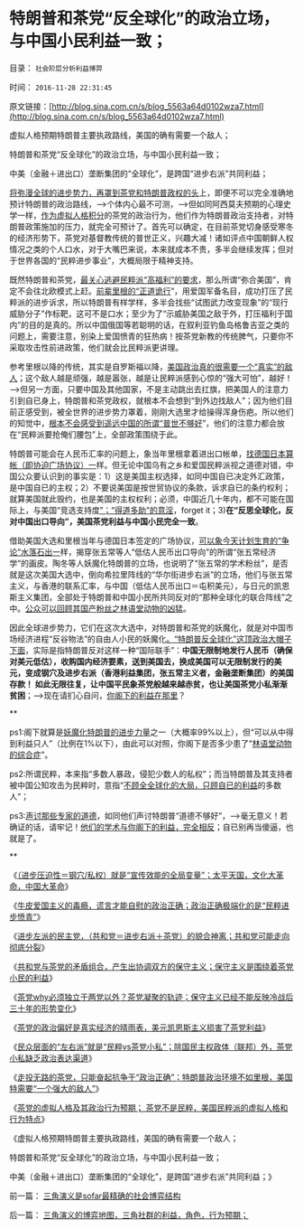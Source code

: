 # 特朗普和茶党“反全球化”的政治立场，与中国小民利益一致；

目录： `社会阶层分析利益博羿` 

时间： `2016-11-28 22:31:45` 

原文链接：[http://blog.sina.com.cn/s/blog_5563a64d0102wza7.html](http://blog.sina.com.cn/s/blog_5563a64d0102wza7.html)

虚拟人格预期特朗普主要执政路线，美国的确有需要一个敌人；

特朗普和茶党“反全球化”的政治立场，与中国小民利益一致；

中美（金融＋进出口）垄断集团的“全球化”，是跨国“进步右派”共同利益；

[将弥漫全球的进步势力，再罩到茶党和特朗普政权的头](../../../2016/11/18/共和党可能分裂，特朗普是茶党为主体的独立第三党；.md)上，即便不可以完全准确地预计特朗普的政治路线，——>个体内心最不可测，——>但如同阿西莫夫预期的心理史学一样，[作为虚拟人格积分](../../../2015/12/5/虚拟人格的“阶级定理”，“绝对的权力”不是为了“贪污腐败”.md)的茶党的政治行为，他们作为特朗普政治支持者，对特朗普政策施加的压力，就完全可预计了。首先可以确定，在目前茶党切身感受寒冬的经济形势下，茶党对基督教传统的普世正义，兴趣大减！诸如评点中国朝鲜人权情况之类的个人口水，对于大嘴巴来说，本来就成本不贵，多半会继续发挥；但对于世界各国的“民粹进步事业”，大概局限于精神支持。

既然特朗普和茶党，[最关心逃避民粹派“高福利”的要求](../../../2016/11/23/民主党《通往奴役之路》的前提下，将茶党小私逼上了绝路；.md)，那么所谓“弥合美国”，肯定不会往北欧模式上赶。[前辈里根的“正道诡行](http://darthvad.blog.sohu.com/323288721.html)”，用爱国军备名目，成功打压了民粹派的进步诉求，所以特朗普有样学样，多半会找些“试图武力改变现象”的“现行威胁分子”作标靶，这可不是口水；至少为了“示威胁美国之敌于外，打压福利于国内”的目的是真的。所以中国俄国等若聪明的话，在叙利亚钓鱼岛格鲁吉亚之类的问题上，需要注意，别染上爱国愤青的狂热病！按茶党新教的传统脾气，只要你不采取攻击性前进政策，他们就会比民粹派更讲理。

参考里根以降的传统，其实是自罗斯福以降，[美国政治真的很需要一个“真实”的敌人](../../../2011/10/14/美国需要一个敌人，谁爱上，谁上！.md)；这个敌人越是顽强，越是嚣张，越是让民粹派感到心惊的“强大可怕”，越好！——>但另一方面，只要中国及其他国家，不是主动跳出去扛旗，把美国人的注意力引到自已身上，特朗普和茶党政权，就根本不会想到“到外边找敌人”；因为他们目前正感受到，被全世界的进步势力罩着，刚刚大选里才给操得浑身伤疤。所以他们的知觉中，[根本不会感受到遥远中国的所谓“普世不够好](../../../2015/3/2/美国左派对中国永远不满意，美国右派永远是漠不关心.md)”，他们的注意力都会放在“民粹派要抢俺们腰包”上，全部政策围绕于此。

特朗普可能会在人民币汇率的问题上，象当年里根拿着进出口帐单，[找德国日本算帐（即协迫广场协议）一](../../../2012/9/20/伯纳克QE3宣言是广场协议的步步进逼.md)样。但无论中国乌有之乡和爱国民粹派视之道德对错，中国公众要认识到的事实是：1）这是美国主权选择，如同中国自已决定外汇政策，是中国自已的主权；2）不要说美国是按世贸协议的条款，诉求自已的条约权利；就算美国就此毁约，也是美国的主权权利；必须，中国近几十年内，都不可能在国际上，与美国“竞选支持度[”；“得道多助”的意淫](../../../2009/12/13/“得道多助，失道寡助”.md)，forget
it；3)**在“反思全球化，反对中国出口导向”，美国茶党利益与中国小民完全一致**。

借助美国大选和里根当年与德国日本签定的广场协议，[可以象今天计划生育的“争论”水落石出一](http://darthvad.blog.163.com/blog/static/533994702016103102417366/)样，揭穿张五常等人“低估人民币出口导向”的所谓“张五常经济学”的画皮。陶冬等人妖魔化特朗普的立场，也说明了“张五常的学术粉丝”，是否就是这次美国大选中，倒向希拉里阵线的“华尔街进步右派”的立场，他们与张五常主义，与香港的联系汇率，与中国（低估人民币出口＝屯积美元），与日元的凯恩斯主义集团，全部处于特朗普和中国小民所共同反对的“那种全球化的联合阵线”之中。[公众可以回顾其国产粉丝之林语堂动物的凶猛](../../../2007/12/1/以爱国的名义坚决反对人民币升值.md)。

因此全球进步势力，它们在这次大选中，对特朗普和茶党的妖魔化，就是对中国市场经济进程“反谷物法”的自由人小民的妖魔化[。“特朗普反全球化”这顶政治大帽子下面](../../../2016/11/10/攻击“特朗普反对全球化”者，是否警惕过“世界大同”？！.md)，实际是指特朗普反对这样一种“国际联手”：**中国无限制地发行人民币（确保对美元低估），收购国内经济要素，送到美国去，换成美国可以无限制发行的美元，变成钢穴及进步右派（香港利益集团，张五常主义者，金融垄断集团）的美国存款！
如此无限往复，让中国平民象茶党般越来越赤贫，也让美国茶党小私渐渐贫困**；——>现在请扪心自问，[你阁下的利益在那里](../../../2009/6/1/台港内地经济往来要让大陆居民问“我的利益在那里”.md)？

**

ps1:阁下就算是[妖魔化特朗普的进步力量](http://darthvad.blog.sohu.com/323254889.html)之一（大概率99%以上），但“可以从中得到利益只人”（比例在1%以下），由此可以对照，你阁下是否多少患了“[林语堂动物的综合症](../../../2009/2/2/实例解剖极左的人格认知误区.md)”。

ps2:所谓民粹，本来指“多数人暴政，侵犯少数人的私权”；而当特朗普及其支持者被中国公知攻击为民粹时，意指“[不顾全全球化的大局，只顾自已的利益](http://darthvad.blog.sohu.com/163261543.html)的多数人”；

ps3:[声讨那些专家的道德](../../../2008/10/20/欣赏专家们之无知，无耻，与无良.md)，如同他们声讨特朗普“道德不够好”，——>毫无意义！若确证的话，请牢记！[他们的学术与你阁下的利益，完全相反](../../../2016/10/3/世界上没有任何权力，来自于学术；.md)；自已别再当傻逼，也就是了。

**

《[（进步压迫性＝钢穴/私权）就是“宣传效能的全局变量”；太平天国，文化大革命，中国大革命](../../../2016/11/16/（进步压迫性＝钢穴／私权）就是“宣传效能的全局变量”；.md)》

《[牛皮爱国主义的毒瘾，谎言才能自慰的政治正确；政治正确极端化的是“民粹进步愤青”](../../../2016/11/17/西汉诤臣勿谈国事的机灵，政治正确的威权边际；.md)》

《[进步左派的民主党，（共和党＝进步右派＋茶党）的貌合神离；共和党可能走向彻底分裂](../../../2016/11/18/共和党可能分裂，特朗普是茶党为主体的独立第三党；.md)》

《[共和党与茶党的矛盾组合，产生出协调双方的保守主义；保守主义是围绕着茶党小民的利益](../../../2016/11/19/共和党与茶党的矛盾组合，妥协衍生出美国的保守主义；.md)》

《[茶党why必须独立于两党以外？茶党凝聚的轨迹；保守主义已经不能反映冷战后三十年的形势变化](../../../2016/11/22/茶党why必须独立于两党以外？茶党凝聚的轨迹；.md)》

《[茶党的政治偏好是真实经济的晴雨表，美元凯恩斯主义损害了茶党利益](../../../2016/11/21/中美政治对比，里根路线的N种“继承者”.md)》

《[民众层面的“左右派”就是“民粹vs茶党小私”；除国民主权政体（联邦）外，茶党小私缺乏政治表达渠道](../../../2016/11/23/民主党《通往奴役之路》的前提下，将茶党小私逼上了绝路；.md)》

《[走投无路的茶党，只能奋起抗争于“政治正确”；特朗普政治环境不如里根，美国特需要“一个强大的敌人”](../../../2016/11/24/走投无路的茶党，只能奋起抗争于“政治正确”；.md)》

《[茶党的虚拟人格及其政治行为预期；
茶党不是民粹，美国民粹派的虚拟人格和行为特点](../../../2016/11/25/茶党的虚拟人格及其政治行为预期，与民粹派之间的转化规律.md)》

《虚拟人格预期特朗普主要执政路线，美国的确有需要一个敌人；

特朗普和茶党“反全球化”的政治立场，与中国小民利益一致；

中美（金融＋进出口）垄断集团的“全球化”，是跨国“进步右派”共同利益；》

前一篇： [三角演义是sofar最精确的社会博弈结构](../../../2016/11/29/三角演义是sofar最精确的社会博弈结构.md)

后一篇： [三角演义的博弈地图，三角社群的利益，角色，行为预期；](../../../2016/11/27/三角演义的博弈地图，三角社群的利益，角色，行为预期；.md)

